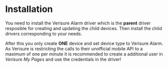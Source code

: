 # Installation
You need to install the Verisure Alarm driver which is the **parent** driver resposible for creating and updating the child devices. Then install the child drivers corresponding to your needs.

After this you only create **ONE** device and set device type to Verisure Alarm. As Verisure is restricting the calls to their unofficial mobile API to a maximum of one per minute it is recommended to create a additional user in *Verisure My Pages* and use the credentials in the driver!
